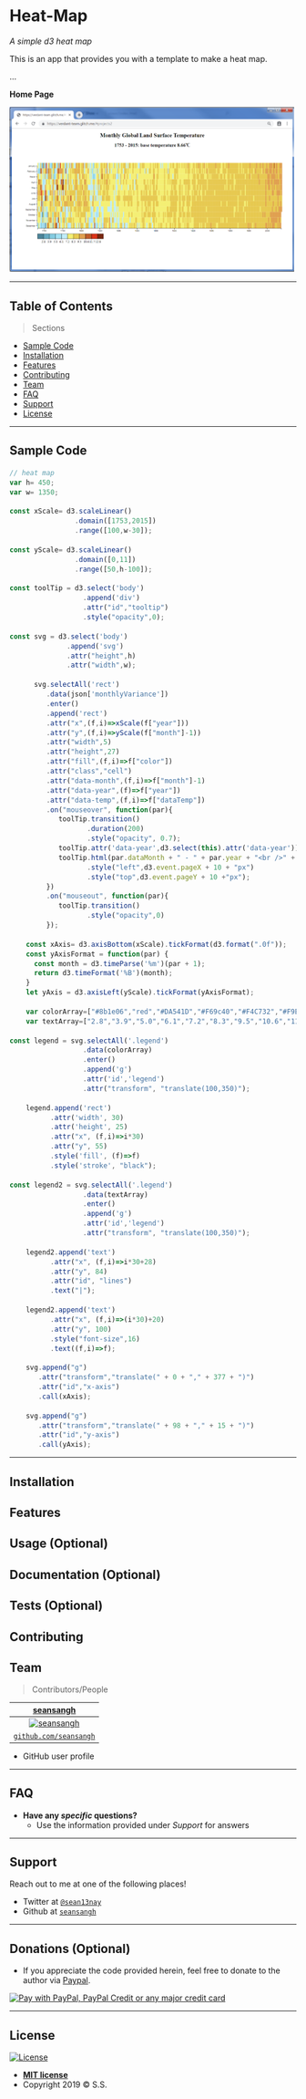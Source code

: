 # Heat-Map

*A simple d3 heat map*

This is an app that provides you with a template to make a heat map.



...

**Home Page**

<img src="/HeatMap.PNG" title="home page" alt="home page" width="500px">


---


## Table of Contents 

> Sections
- [Sample Code](#Sample_Code)
- [Installation](#installation)
- [Features](#features)
- [Contributing](#contributing)
- [Team](#team)
- [FAQ](#faq)
- [Support](#support)
- [License](#license)


---

## Sample Code

```javascript
// heat map
var h= 450;
var w= 1350;    
    
const xScale= d3.scaleLinear()
                .domain([1753,2015])
                .range([100,w-30]);
    
const yScale= d3.scaleLinear()
                .domain([0,11])
                .range([50,h-100]);

const toolTip = d3.select('body')
                  .append('div')
                  .attr("id","tooltip")
                  .style("opacity",0);
    
const svg = d3.select('body')    
              .append('svg')
              .attr("height",h)
              .attr("width",w);
     
      svg.selectAll('rect')
         .data(json['monthlyVariance'])
         .enter()
         .append('rect')
         .attr("x",(f,i)=>xScale(f["year"]))
         .attr("y",(f,i)=>yScale(f["month"]-1))
         .attr("width",5)
         .attr("height",27)
         .attr("fill",(f,i)=>f["color"])
         .attr("class","cell")
         .attr("data-month",(f,i)=>f["month"]-1)
         .attr("data-year",(f)=>f["year"])
         .attr("data-temp",(f,i)=>f["dataTemp"])
         .on("mouseover", function(par){
            toolTip.transition()
                   .duration(200)
                   .style("opacity", 0.7);
            toolTip.attr('data-year',d3.select(this).attr('data-year')); 
            toolTip.html(par.dataMonth + " - " + par.year + "<br />" + par.dataTemp.toFixed(1) +"&degC" +"<br />" + par.variance.toFixed(1)+"&degC")
                   .style("left",d3.event.pageX + 10 + "px")
                   .style("top",d3.event.pageY + 10 +"px");
         })           
         .on("mouseout", function(par){
            toolTip.transition()
                   .style("opacity",0)
         });
    
    const xAxis= d3.axisBottom(xScale).tickFormat(d3.format(".0f"));
    const yAxisFormat = function(par) {
      const month = d3.timeParse('%m')(par + 1);
      return d3.timeFormat('%B')(month);
    }
    let yAxis = d3.axisLeft(yScale).tickFormat(yAxisFormat);
    
    var colorArray=["#8b1e06","red","#DA541D","#F69c40","#F4C732","#F9EE5D","#A8EEF9", "#79E4F5","#4BCEE3", "#1DADC4", "#04869B"]; colorArray= colorArray.reverse();
    var textArray=["2.8","3.9","5.0","6.1","7.2","8.3","9.5","10.6","11.7", "12.8"];
    
const legend = svg.selectAll('.legend')
                  .data(colorArray)
                  .enter()
                  .append('g')
                  .attr('id','legend')
                  .attr("transform", "translate(100,350)");  
          
    legend.append('rect')
          .attr('width', 30)                         
          .attr('height', 25)
          .attr("x", (f,i)=>i*30)
          .attr("y", 55)
          .style('fill', (f)=>f)
          .style('stroke', "black");

const legend2 = svg.selectAll('.legend')
                  .data(textArray)
                  .enter()
                  .append('g')
                  .attr('id','legend')
                  .attr("transform", "translate(100,350)");  
    
    legend2.append('text')
          .attr("x", (f,i)=>i*30+28)
          .attr("y", 84)
          .attr("id", "lines")
          .text("|");  
    
    legend2.append('text')
          .attr("x", (f,i)=>(i*30)+20)
          .attr("y", 100)
          .style("font-size",16)
          .text((f,i)=>f);   
    
    svg.append("g")
       .attr("transform","translate(" + 0 + "," + 377 + ")")
       .attr("id","x-axis")
       .call(xAxis);
    
    svg.append("g")
       .attr("transform","translate(" + 98 + "," + 15 + ")")
       .attr("id","y-axis")
       .call(yAxis);   

```

---

## Installation
## Features
## Usage (Optional)
## Documentation (Optional)
## Tests (Optional)
## Contributing

## Team

> Contributors/People

| [**seansangh**](https://github.com/seansangh) |
| :---: |
| [![seansangh](https://avatars0.githubusercontent.com/u/45724640?v=3&s=200)](https://github.com/seansangh)    |
| [`github.com/seansangh`](https://github.com/seansangh) | 

-  GitHub user profile

---

## FAQ

- **Have any *specific* questions?**
    - Use the information provided under *Support* for answers

---

## Support

Reach out to me at one of the following places!

- Twitter at [`@sean13nay`](https://twitter.com/sean13nay?lang=en)
- Github at [`seansangh`](https://github.com/seansangh)

---

## Donations (Optional)

- If you appreciate the code provided herein, feel free to donate to the author via [Paypal](https://www.paypal.com/cgi-bin/webscr?cmd=_s-xclick&hosted_button_id=4VED5H2K8Z4TU&source=url).

[<img src="https://www.paypalobjects.com/webstatic/en_US/i/buttons/cc-badges-ppppcmcvdam.png" alt="Pay with PayPal, PayPal Credit or any major credit card" />](https://www.paypal.com/cgi-bin/webscr?cmd=_s-xclick&hosted_button_id=4VED5H2K8Z4TU&source=url)

---

## License

[![License](http://img.shields.io/:license-mit-blue.svg?style=flat-square)](http://badges.mit-license.org)

- **[MIT license](http://opensource.org/licenses/mit-license.php)**
- Copyright 2019 © <a>S.S.</a>
